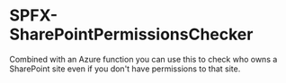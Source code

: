 # SPFX-SharePointPermissionsChecker
Combined with an Azure function you can use this to check who owns a SharePoint site even if you don't have permissions to that site. 
